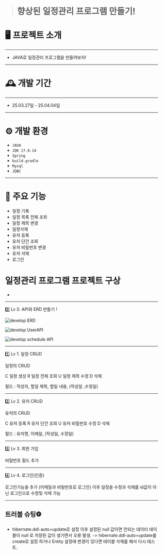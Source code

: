 > # 향상된 일정관리 프로그램 만들기!

<h1>🖥️ 프로젝트 소개</h1>

---

- JAVA로 일정관리 프로그램을 만들어보자!<br>

---

<h1>🕰️ 개발 기간</h1>

---
- 25.03.27일 - 25.04.04일

---
<h1>⚙️ 개발 환경</h1>

- `JAVA`
- `JDK 17.0.14`
- `Spring`
- `build.gradle`
- `Mysql`
- `JDBC`
  
---

<h1>📌 주요 기능</h1>

- 일정 기록
- 일정 목록 전체 조회
- 일정 제목 변경
- 일정삭제
- 유저 등록
- 유저 단건 조회
- 유저 비밀번호 변경
- 유저 삭제
- 로그인
  
<h1>일정관리 프로그램 프로젝트 구상</h1>

- 

---

0️⃣ Lv 0. API와 ERD 만들기 !

![develop ERD](https://github.com/user-attachments/assets/d5531cc4-6b53-45c0-9944-016365b31905)

![develop UserAPI](https://github.com/user-attachments/assets/49e46c30-d320-493e-a02f-91f5feeb4d89)

![develop schedule API](https://github.com/user-attachments/assets/18eafd2b-8bab-4c5a-a819-7113a8cdfb29)

---

1️⃣ Lv 1. 일정 CRUD

일정의 CRUD

C 일정 생성 
R 일정 전체 조회
U 일정 제목 수정
D 삭제

필드 : 작성자, 할일 제목, 할일 내용, (작성일 ,수정일)

---

2️⃣ Lv 2. 유저 CRUD

유저의 CRUD

C 유저 등록
R 유저 단건 조회
U 유저 비밀번호 수정
D 삭제

필드 : 유저명, 이메일, (작성일, 수정일)

---

3️⃣ Lv 3. 회원 가입

비밀번호 필드 추가

---

4️⃣ Lv 4. 로그인(인증)

로그인기능을 추가 (이메일과 비밀번호로 로그인)
이후
일정을 수정과 삭제를 id값이 아닌 로그인으로 수정및 삭제 가능

---

<h2>트러블 슈팅⚽</h2>

- hibernate.ddl-auto=update로 설정 이후 설정된 null 값이면 안되는 데이터 테이블이 null 로 저장된 값이 생기면서 오류 발생.
 -> hibernate.ddl-auto=update를 create로 설정 하거나 Entity 설정에 변경이 있다면 테이블 삭제를 해서 다시 테스트.


  
